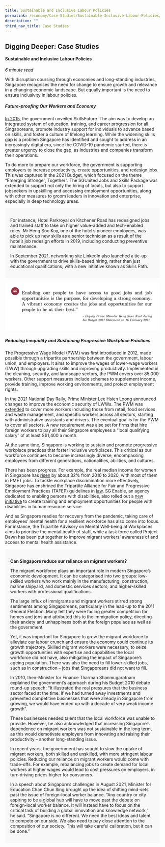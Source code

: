 ```yaml
---
title: Sustainable and Inclusive Labour Policies
permalink: /economy/Case-Studies/Sustainable-Inclusive-Labour-Policies/
description: ""
third_nav_title: Case Studies
---
```

## Digging Deeper: Case Studies

#### Sustainable and Inclusive Labour Policies

<i>6 minute read</i>

With disruption coursing through economies and long-standing industries, Singapore recognises the need for change to ensure growth and relevance in a changing economic landscape. But equally important is the need to ensure inclusivity in labour policies. 

##### Future-proofing Our Workers and Economy

[In 2015](https://www.todayonline.com/singapore/budget-2015-skillsfuture), the government unveiled SkillsFuture. The aim was to develop an integrated system of education, training, and career progression for all Singaporeans, promote industry support for individuals to advance based on skills, and foster a culture of lifelong learning. While the widening skills gap is a problem Singapore has identified and sought to address in an increasingly digital era, since the COVID-19 pandemic started, there is greater urgency to close the gap, as industries and companies transform their operations. 

To do more to prepare our workforce, the government is supporting employers to increase productivity, create opportunities, and redesign jobs. This was captured in the 2021 Budget, which focused on the theme “Emerging Stronger, Together”. The SGUnited Jobs and Skills Package was extended to support not only the hiring of locals, but also to support jobseekers in upskilling and accessing employment opportunities, along with other measures to groom leaders in innovation and enterprise, especially in deep technology areas. 

<div style="border:0px solid #0505f8;background-color:#f8f8f8;padding:1.2em;"><p>
For instance, Hotel Parkroyal on Kitchener Road has redesigned jobs and trained staff to take on higher value-added and tech-enabled roles. Mr Heng Soo Koy, one of the hotel’s pioneer employees, was able to pick up new skills as a senior technician as a result of the hotel’s job redesign efforts in 2019, including conducting preventive maintenance. 
	
In September 2021, networking site LinkedIn also launched a tie-up with the government to drive skills-based hiring, rather than just educational qualifications, with a new initiative known as Skills Path.</p></div>

![](/images/DPM%20Heng%20at%20Budget%202021_Enabling.png)

##### Reducing Inequality and Sustaining Progressive Workplace Practices

The Progressive Wage Model (PWM) was first introduced in 2012, made possible through a tripartite partnership between the government, labour union, and employers. It aims to improve the wages of lower-wage workers (LWW) through upgrading skills and improving productivity. Implemented in the cleaning, security, and landscape sectors, the PWM covers over 85,000 workers. Other support measures include schemes to supplement income, provide training, improve working environments, and protect employment rights. 

  

In the 2021 National Day Rally, Prime Minister Lee Hsien Loong announced changes to improve the economic security of LWWs. The PWM was [extended](https://www.channelnewsasia.com/singapore/national-day-rally-ndr-2021-workplace-discrimination-racial-harmony-2143201) to cover more workers including those from retail, food services and waste management, and specific workers across all sectors, starting with administrative assistants and drivers. The eventual goal is for the PWM to cover all sectors. A new requirement was also set for firms that hire foreign workers to pay all their Singapore employees a “local qualifying salary” of at least S$1,400 a month.

  

At the same time, Singapore is working to sustain and promote progressive workplace practices that foster inclusive workplaces. This critical as our workforce continues to become increasingly diverse, encompassing employees from different generations, nationalities, abilities, and cultures. 

  

There has been progress. For example, the real median income for women in Singapore has [risen](https://www.mccy.gov.sg/about-us/news-and-resources/speeches/2021/mar/women-development-in-singapore) by about 32% from 2010 to 2020, with most of them in PMET jobs. To tackle workplace discrimination more effectively, Singapore has enshrined the Tripartite Alliance for Fair and Progressive Employment Practices (TAFEP) guidelines in [law](https://www.straitstimes.com/singapore/politics/ndr-2021-fair-employment-guidelines-to-become-law-new-tribunal-to-deal-with). SG Enable, an agency dedicated to enabling persons with disabilities, also rolled out a [new initiative](https://www.straitstimes.com/singapore/jobs/new-initiative-to-create-more-training-and-employment-opportunities-in-human) to create training and employment opportunities for people with disabilities in human resource service. 

  
And as Singapore readies for recovery from the pandemic, taking care of employees’ mental health for a resilient workforce has also come into focus. For instance, the Tripartite Advisory on Mental Well-being at Workplaces aims to prioritise the mental health of staff, while a task force called Project Dawn has been put together to improve migrant workers’ awareness of and access to mental health assistance.

<div style="border:0px solid #0505f8;background-color:#f8f8f8;padding:1.2em;"><p>

**Can Singapore reduce our reliance on migrant workers?** 

The migrant workforce plays an important role in modern Singapore’s economic development. It can be categorised into two groups: low-skilled workers who work mainly in the manufacturing, construction, marine shipyard, and domestic services sectors; and higher-skilled workers with professional qualifications. 

The large influx of immigrants and migrant workers stirred strong sentiments among Singaporeans, particularly in the lead-up to the 2011 General Election. Many felt they were facing greater competition for homes and jobs and attributed this to the immigration policy, directing their anxiety and unhappiness both at the foreign populace as well as the government.

Yet, it was important for Singapore to grow the migrant workforce to alleviate our labour crunch and ensure the economy could continue its growth trajectory. Skilled migrant workers were necessary, to seize growth opportunities with expertise and capabilities the local workforce did not have, also mitigating the impact of Singapore’s ageing population. There was also the need to fill lower-skilled jobs, such as in construction – jobs that Singaporeans did not want to fill. 

In 2010, then-Minister for Finance Tharman Shanmugaratnam explained the government’s approach during his Budget 2010 debate round-up speech: “It illustrated the real pressures that the business sector faced at the time. If we had turned away investments and prevented competitive businesses that were already in Singapore from growing, we would have ended up with a decade of very weak income growth”. 

These businesses needed talent that the local workforce was unable to provide. However, he also acknowledged that increasing Singapore’s dependence on migrant workers was not sustainable in the long term, as this would demotivate employers from innovating and raising their productivity – another long-standing issue. 

In recent years, the government has sought to slow the uptake of migrant workers, both skilled and unskilled, with more stringent labour policies. Reducing our reliance on migrant workers would come with trade-offs. For example, rebalancing jobs to create demand for local workers at higher wages would lead to cost pressures on employers, in turn driving prices higher for consumers.

In a speech about Singapore’s challenges in August 2021, Minister for Education Chan Chun Sing brought up the idea of shifting mind-sets past the issue of foreign-local worker balance. “Any country or city aspiring to be a global hub will have to move past the debate on foreign-local worker balance. It will instead have to focus on the critical task of building a global innovation and knowledge network,” he said. “Singapore is no different. We need the best ideas and talent to compete on our side. We also need to pay close attention to the composition of our society. This will take careful calibration, but it can be done.”</p></div>